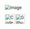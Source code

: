 ![image](https://media.discordapp.net/attachments/312282861094961152/755112925575905497/goose.gif)

[<img align="left" alt="CodeWars: anonguy" width="32px" src="https://cdn.jsdelivr.net/npm/simple-icons@3/icons/codewars.svg" />][codewars]
[<img align="left" alt="Github Gists: anonguy" width="32px" src="https://cdn.jsdelivr.net/npm/simple-icons@3/icons/github.svg" />][github-gist]

[codewars]: https://www.codewars.com/users/anonguy
[github-gist]: https://gist.github.com/anonguy
